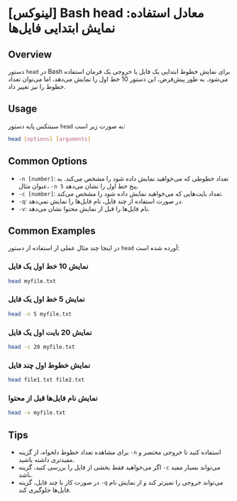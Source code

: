 # [لینوکس] Bash head معادل استفاده: نمایش ابتدایی فایل‌ها

## Overview
دستور `head` در Bash برای نمایش خطوط ابتدایی یک فایل یا خروجی یک فرمان استفاده می‌شود. به طور پیش‌فرض، این دستور 10 خط اول را نمایش می‌دهد، اما می‌توان تعداد خطوط را نیز تغییر داد.

## Usage
سینتکس پایه دستور `head` به صورت زیر است:

```bash
head [options] [arguments]
```

## Common Options
- `-n [number]`: تعداد خطوطی که می‌خواهید نمایش داده شود را مشخص می‌کند. به عنوان مثال، `-n 5` پنج خط اول را نشان می‌دهد.
- `-c [number]`: تعداد بایت‌هایی که می‌خواهید نمایش داده شود را مشخص می‌کند.
- `-q`: در صورت استفاده از چند فایل، نام فایل‌ها را نمایش نمی‌دهد.
- `-v`: نام فایل‌ها را قبل از نمایش محتوا نشان می‌دهد.

## Common Examples
در اینجا چند مثال عملی از استفاده از دستور `head` آورده شده است:

### نمایش 10 خط اول یک فایل
```bash
head myfile.txt
```

### نمایش 5 خط اول یک فایل
```bash
head -n 5 myfile.txt
```

### نمایش 20 بایت اول یک فایل
```bash
head -c 20 myfile.txt
```

### نمایش خطوط اول چند فایل
```bash
head file1.txt file2.txt
```

### نمایش نام فایل‌ها قبل از محتوا
```bash
head -v myfile.txt
```

## Tips
- برای مشاهده تعداد خطوط دلخواه، از گزینه `-n` استفاده کنید تا خروجی مختصر و مفیدتری داشته باشید.
- اگر می‌خواهید فقط بخشی از فایل را بررسی کنید، گزینه `-c` می‌تواند بسیار مفید باشد.
- در صورت کار با چند فایل، گزینه `-q` می‌تواند خروجی را تمیزتر کند و از نمایش نام فایل‌ها جلوگیری کند.
